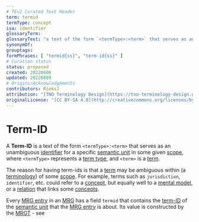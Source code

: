 ```yaml
---
# TEv2 Curated Text Header
term: termid
termType: concept
isa: identifier
glossaryTerm:
glossaryText: "a text of the form `<termType>:<term>` that serves as an unambiguous [identifier](@) for a specific [semantic unit](@) in some given [scope](@)."
synonymOf:
grouptags:
formPhrases: [ "termid{ss}", "term-id{ss}" ]
# Curation status
status: proposed
created: 20220606
updated: 20220809
# Origins/Acknowledgements
contributors: RieksJ
attribution: "[TNO Terminology Design](https://tno-terminology-design.github.io/tev2-specifications/docs)"
originalLicense: "[CC BY-SA 4.0](http://creativecommons.org/licenses/by-sa/4.0/?ref=chooser-v1)"
---
```


# Term-ID

A **Term-ID** is a text of the form `<termType>:<term>` that serves as an unambiguous [identifier](@) for a specific [semantic unit](@) in some given [scope](@), where `<termType>` represents a [term type](@), and `<term>` is a [term](@).

The reason for having term-ids is that a [term](@) may be ambiguous within (a [terminology](@)) of some [scope](@). For example, terms such as `jurisdiction`, `identifier`, etc. could refer to a [concept](@), but equally well to a [mental model](@), or a [relation](@) that links some [concepts](@).

Every [MRG entry](@) in an [MRG](@) has a field `termid` that contains the [term-ID](@) of the [semantic unit](@) that the [MRG entry](@) is about. Its value is constructed by the [MRGT](@) - see